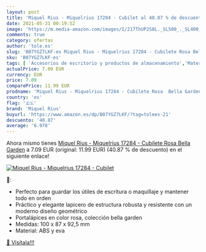 ```yaml
---
layout: post
title: 'Miquel Rius - Miquelrius 17284 - Cubilet al 40.87 % de descuento'
date: 2021-05-31 00:19:52
image: 'https://m.media-amazon.com/images/I/217ThUP2S8L._SL500_._SL400_.jpg'
comments: true
category: ofertas
author: 'tole.es'
slug: 'B07YGZ7LKF-es Miquel Rius - Miquelrius 17284 - Cubilete Rosa Bella Garden'
sku: 'B07YGZ7LKF-es'
tags: [ 'Accesorios de escritorio y productos de almacenamiento','Material de oficina','Materiales, organizadores y dispensadores de escritorio','Oficina y papelería','Portalápices','miquel','miquel rius','miquelrius','rius', ]
actualPrice: 7.09 EUR
currency: EUR
price: 7.09
comparePrice: 11.99 EUR
prodname: 'Miquel Rius - Miquelrius 17284 - Cubilete Rosa  Bella Garden'
country: 'es'
flag: '🇪🇸'
brand: 'Miquel Rius'
buyurl: 'https://www.amazon.es/dp/B07YGZ7LKF/?tag=tolees-21'
descuento: '40.87'
average: '6.978'
---
```


Ahora mismo tienes [Miquel Rius - Miquelrius 17284 - Cubilete Rosa  Bella Garden](https://www.amazon.es/dp/B07YGZ7LKF/?tag=tolees-21) a 7.09 EUR (original: 11.99 EUR) (40.87 %  de descuento) en el siguiente enlace!

[![Miquel Rius - Miquelrius 17284 - Cubilet](https://m.media-amazon.com/images/I/217ThUP2S8L._SL500_._SL400_.jpg)](https://www.amazon.es/dp/B07YGZ7LKF/?tag=tolees-21)

🔎:

- Perfecto para guardar los útiles de escritura o maquillaje y mantener todo en orden
- Práctico y elegante lapicero de estructura robusta y resistente con un moderno diseño geométrico
- Portalápices en color rosa, colección bella garden
- Medidas: 100 x 87 x 92,5 mm
- Material: ABS y eva

[🛒 Visítala!!!](https://www.amazon.es/dp/B07YGZ7LKF/?tag=tolees-21)
